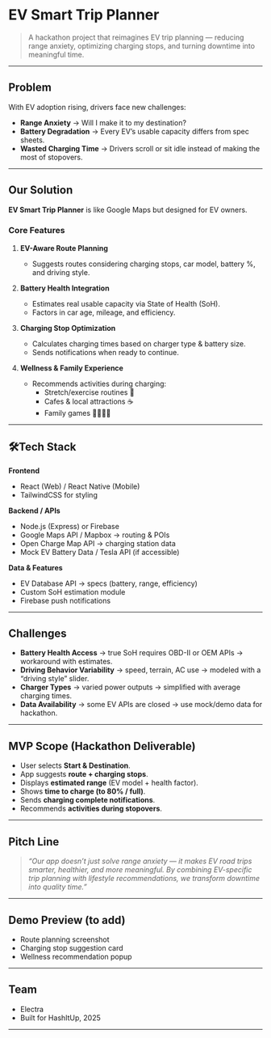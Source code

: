 # EV Smart Trip Planner

> A hackathon project that reimagines EV trip planning — reducing range anxiety, optimizing charging stops, and turning downtime into meaningful time.

---

##  Problem

With EV adoption rising, drivers face new challenges:

- **Range Anxiety** → Will I make it to my destination?
- **Battery Degradation** → Every EV’s usable capacity differs from spec sheets.
- **Wasted Charging Time** → Drivers scroll or sit idle instead of making the most of stopovers.

---

## Our Solution

**EV Smart Trip Planner** is like Google Maps but designed for EV owners.

### Core Features

1. **EV-Aware Route Planning**
   - Suggests routes considering charging stops, car model, battery %, and driving style.

2. **Battery Health Integration**
   - Estimates real usable capacity via State of Health (SoH).
   - Factors in car age, mileage, and efficiency.

3. **Charging Stop Optimization**
   - Calculates charging times based on charger type & battery size.
   - Sends notifications when ready to continue.

4. **Wellness & Family Experience**
   - Recommends activities during charging:
     - Stretch/exercise routines 🏃
     - Cafes & local attractions ☕
     - Family games 👨‍👩‍👧‍👦

---

## 🛠️Tech Stack

**Frontend**
- React (Web) / React Native (Mobile)
- TailwindCSS for styling

**Backend / APIs**
- Node.js (Express) or Firebase
- Google Maps API / Mapbox → routing & POIs
- Open Charge Map API → charging station data
- Mock EV Battery Data / Tesla API (if accessible)

**Data & Features**
- EV Database API → specs (battery, range, efficiency)
- Custom SoH estimation module
- Firebase push notifications

---

## Challenges

- **Battery Health Access** → true SoH requires OBD-II or OEM APIs → workaround with estimates.
- **Driving Behavior Variability** → speed, terrain, AC use → modeled with a “driving style” slider.
- **Charger Types** → varied power outputs → simplified with average charging times.
- **Data Availability** → some EV APIs are closed → use mock/demo data for hackathon.

---

## MVP Scope (Hackathon Deliverable)

- User selects **Start & Destination**.
- App suggests **route + charging stops**.
- Displays **estimated range** (EV model + health factor).
- Shows **time to charge (to 80% / full)**.
- Sends **charging complete notifications**.
- Recommends **activities during stopovers**.

---

##  Pitch Line

> *“Our app doesn’t just solve range anxiety — it makes EV road trips smarter, healthier, and more meaningful. By combining EV-specific trip planning with lifestyle recommendations, we transform downtime into quality time.”*

---

##  Demo Preview (to add)

- Route planning screenshot
- Charging stop suggestion card
- Wellness recommendation popup

---

## Team

- Electra
- Built for HashItUp, 2025

---
